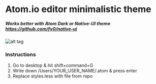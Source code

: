 # Atom.io editor minimalistic theme

##### Works better with Atom Dark or Native-UI theme https://github.com/fv0/native-ui


![alt tag](https://github.com/othmaan/minimal-gray/blob/master/minimal-gray.png)


### Instructions

1. Go to desktop & hit shift+command+G
2. Write down /Users/YOUR_USER_NAME/.atom & press enter 
3. Replace styles.less with file from repo
